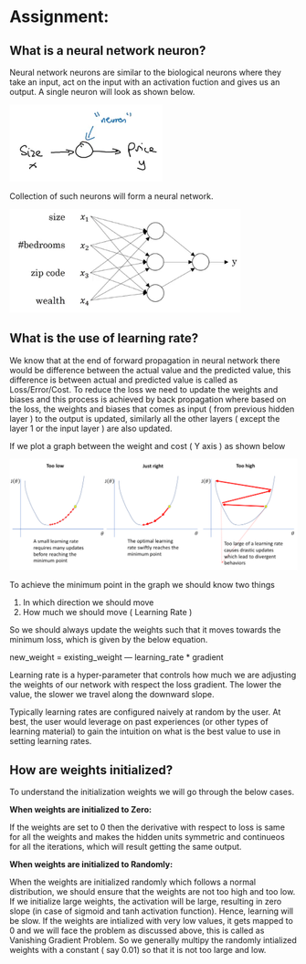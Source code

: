 # Assignment:

## What is a neural network neuron?

Neural network neurons are similar to the biological neurons where they take an input, act on the input with an activation fuction and gives us an output. A                single neuron will look as shown below.

![Neuron](https://github.com/ganeshkcs/END2/blob/master/S1/Neuron.png)

Collection of such neurons will form a neural network.

![Neural-Network](https://github.com/ganeshkcs/END2/blob/master/S1/Neural-network.png)

## What is the use of learning rate?

We know that at the end of forward propagation in neural network there would be difference between the actual value and the predicted value, this difference is between actual and predicted value is called as Loss/Error/Cost. To reduce the loss we need to update the weights and biases and this process is achieved by back propagation where based on the loss, the weights and biases that comes as input ( from previous hidden layer ) to the output is updated, similarly all the other layers  ( except the layer 1 or the input layer ) are also updated. 
                   
 If we plot a graph between the weight and cost ( Y axis ) as shown below 
 
 ![LR](https://github.com/ganeshkcs/END2/blob/master/S1/lr_different_ones.png)

 To achieve the minimum point in the graph we should know two things
 
 1. In which direction we should move
 2. How much we should move ( Learning Rate )

 So we should always update the weights such that it moves towards the minimum loss, which is given by the below equation.
 
 new_weight = existing_weight — learning_rate * gradient
 
Learning rate is a hyper-parameter that controls how much we are adjusting the weights of our network with respect the loss gradient. The lower the value, the   slower we travel along the downward slope.
 
Typically learning rates are configured naively at random by the user. At best, the user would leverage on past experiences (or other types of learning material) to gain the intuition on what is the best value to use in setting learning rates.

## How are weights initialized?

To understand the initialization weights we will go through the below cases.

**When weights are initialized to Zero:**

If the weights are set to 0 then the derivative with respect to loss is same for all the weights and makes the hidden units symmetric and continueos for all the iterations, which will result getting the same output.

**When weights are initialized to Randomly:**

When the weights are initialized randomly which follows a normal distribution, we should ensure that the weights are not too high and too low. If we initialize large weights, the activation will be large, resulting in zero slope (in case of sigmoid and tanh activation function). Hence, learning will be slow. If the weights are intialized with very low values, it gets mapped to 0 and we will face the problem as discussed above, this is called as Vanishing Gradient Problem. So we generally multipy the randomly intialized weights with a constant ( say 0.01) so that it is not too large and low.




 
 




